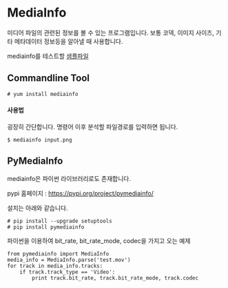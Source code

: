 # MediaInfo
미디어 파일의 관련된 정보를 볼 수 있는 프로그램입니다. 보통 코덱, 이미지 사이즈, 기타 메타데이터 정보등을 알아낼 때 사용합니다.

mediainfo를 테스트할 [샘플파일](sample.md)

## Commandline Tool
```
# yum install mediainfo
```

#### 사용법
굉장히 간단합니다. 명령어 이후 분석할 파일경로를 입력하면 됩니다.

```
$ mediainfo input.png
```

## PyMediaInfo
mediainfo은 파이썬 라이브러리로도 존재합니다.

pypi 홈페이지 : https://pypi.org/project/pymediainfo/

설치는 아래와 같습니다.

```
# pip install --upgrade setuptools
# pip install pymediainfo
```

파이썬을 이용하여 bit_rate, bit_rate_mode, codec을 가지고 오는 예제

```
from pymediainfo import MediaInfo
media_info = MediaInfo.parse('test.mov')
for track in media_info.tracks:
    if track.track_type == 'Video':
        print track.bit_rate, track.bit_rate_mode, track.codec
```

